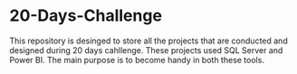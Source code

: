 # 20-Days-Challenge
This repository is desinged to store all the projects that are conducted and designed during 20 days cahllenge. These projects used SQL Server and Power BI. The main purpose is to become handy in both these tools. 
